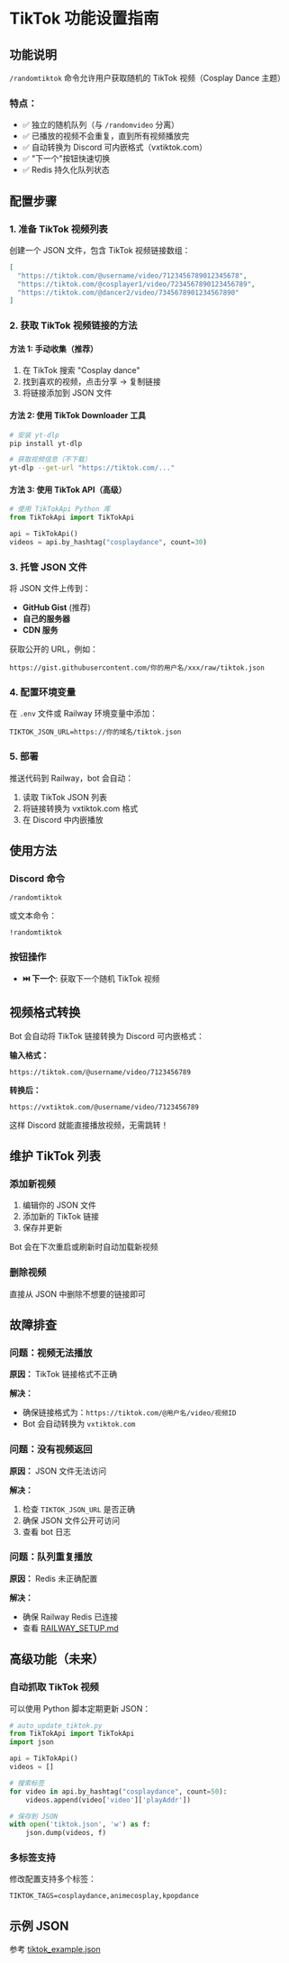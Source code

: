# TikTok 功能设置指南

## 功能说明

`/randomtiktok` 命令允许用户获取随机的 TikTok 视频（Cosplay Dance 主题）

### 特点：
- ✅ 独立的随机队列（与 `/randomvideo` 分离）
- ✅ 已播放的视频不会重复，直到所有视频播放完
- ✅ 自动转换为 Discord 可内嵌格式（vxtiktok.com）
- ✅ "下一个"按钮快速切换
- ✅ Redis 持久化队列状态

## 配置步骤

### 1. 准备 TikTok 视频列表

创建一个 JSON 文件，包含 TikTok 视频链接数组：

```json
[
  "https://tiktok.com/@username/video/7123456789012345678",
  "https://tiktok.com/@cosplayer1/video/7234567890123456789",
  "https://tiktok.com/@dancer2/video/7345678901234567890"
]
```

### 2. 获取 TikTok 视频链接的方法

#### 方法 1: 手动收集（推荐）
1. 在 TikTok 搜索 "Cosplay dance"
2. 找到喜欢的视频，点击分享 → 复制链接
3. 将链接添加到 JSON 文件

#### 方法 2: 使用 TikTok Downloader 工具
```bash
# 安装 yt-dlp
pip install yt-dlp

# 获取视频信息（不下载）
yt-dlp --get-url "https://tiktok.com/..."
```

#### 方法 3: 使用 TikTok API（高级）
```python
# 使用 TikTokApi Python 库
from TikTokApi import TikTokApi

api = TikTokApi()
videos = api.by_hashtag("cosplaydance", count=30)
```

### 3. 托管 JSON 文件

将 JSON 文件上传到：
- **GitHub Gist** (推荐)
- **自己的服务器**
- **CDN 服务**

获取公开的 URL，例如：
```
https://gist.githubusercontent.com/你的用户名/xxx/raw/tiktok.json
```

### 4. 配置环境变量

在 `.env` 文件或 Railway 环境变量中添加：

```env
TIKTOK_JSON_URL=https://你的域名/tiktok.json
```

### 5. 部署

推送代码到 Railway，bot 会自动：
1. 读取 TikTok JSON 列表
2. 将链接转换为 vxtiktok.com 格式
3. 在 Discord 中内嵌播放

## 使用方法

### Discord 命令

```
/randomtiktok
```

或文本命令：
```
!randomtiktok
```

### 按钮操作

- **⏭️ 下一个**: 获取下一个随机 TikTok 视频

## 视频格式转换

Bot 会自动将 TikTok 链接转换为 Discord 可内嵌格式：

**输入格式：**
```
https://tiktok.com/@username/video/7123456789
```

**转换后：**
```
https://vxtiktok.com/@username/video/7123456789
```

这样 Discord 就能直接播放视频，无需跳转！

## 维护 TikTok 列表

### 添加新视频

1. 编辑你的 JSON 文件
2. 添加新的 TikTok 链接
3. 保存并更新

Bot 会在下次重启或刷新时自动加载新视频

### 删除视频

直接从 JSON 中删除不想要的链接即可

## 故障排查

### 问题：视频无法播放

**原因：** TikTok 链接格式不正确

**解决：**
- 确保链接格式为：`https://tiktok.com/@用户名/video/视频ID`
- Bot 会自动转换为 `vxtiktok.com`

### 问题：没有视频返回

**原因：** JSON 文件无法访问

**解决：**
1. 检查 `TIKTOK_JSON_URL` 是否正确
2. 确保 JSON 文件公开可访问
3. 查看 bot 日志

### 问题：队列重复播放

**原因：** Redis 未正确配置

**解决：**
- 确保 Railway Redis 已连接
- 查看 [RAILWAY_SETUP.md](RAILWAY_SETUP.md)

## 高级功能（未来）

### 自动抓取 TikTok 视频

可以使用 Python 脚本定期更新 JSON：

```python
# auto_update_tiktok.py
from TikTokApi import TikTokApi
import json

api = TikTokApi()
videos = []

# 搜索标签
for video in api.by_hashtag("cosplaydance", count=50):
    videos.append(video['video']['playAddr'])

# 保存到 JSON
with open('tiktok.json', 'w') as f:
    json.dump(videos, f)
```

### 多标签支持

修改配置支持多个标签：
```env
TIKTOK_TAGS=cosplaydance,animecosplay,kpopdance
```

## 示例 JSON

参考 [tiktok_example.json](tiktok_example.json)
